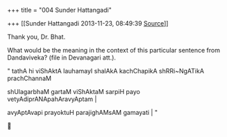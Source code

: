 +++
title = "004 Sunder Hattangadi"

+++
[[Sunder Hattangadi	2013-11-23, 08:49:39 [Source](https://groups.google.com/g/samskrita/c/uPs9NjXb0-o)]]



Thank you, Dr. Bhat.  
  
What would be the meaning in the context of this particular sentence from Dandaviveka? (file in Devanagari att.).  
  

" tathA hi viShAktA lauhamayI shalAkA kachChapikA shRRi\~NgATikA prachChannaM  
  
shUlagarbhaM gartaM viShAktaM sarpiH payo vetyAdiprANApahAravyAptam \|  
  
avyAptAvapi prayoktuH parajighAMsAM gamayati \| "



